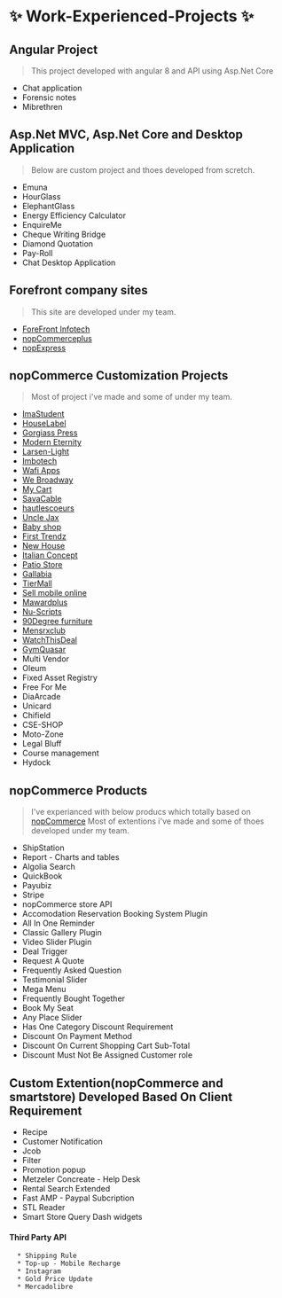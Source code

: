    # :sparkles: Work-Experienced-Projects :sparkles:

## Angular Project

   > This project developed with angular 8 and API using Asp.Net Core 

 * Chat application
 * Forensic notes
 * Mibrethren

## Asp.Net MVC, Asp.Net Core and Desktop Application 

  > Below are custom project and thoes developed from scretch.

 *	Emuna
 *	HourGlass
 *	ElephantGlass
 *	Energy Efficiency Calculator
 *	EnquireMe 
 *	Cheque Writing Bridge
 *	Diamond Quotation
 *	Pay-Roll
 *  Chat Desktop Application


## Forefront company sites

   > This site are developed under my team.

 *  [ForeFront Infotech](http://forefrontinfotech.com)
 *  [nopCommerceplus](http://nopcommerceplus.com)
 *  [nopExpress](https://www.nopexpress.com)

## nopCommerce Customization Projects
   
   > Most of project i've made and some of under my team.

 *  [ImaStudent](https://www.imastudent.com)
 *  [HouseLabel](https://www.houselabels.com)
 *  [Gorgiass Press](https://www.gorgiaspress.com)
 *  [Modern Eternity](https://www.moderneternity.com)
 *  [Larsen-Light](https://www.larsenlights.com)
 *  [Imbotech](https://imbotec.com)
 *  [Wafi Apps](https://bh.wafiapps.com)
 *  [We Broadway](http://broadway.gtpass.com)
 *  [My Cart](http://mycart.technology)
 *  [SavaCable](https://www.savacable.com)
 *  [hautlescoeurs](https://www.hautlescoeurs.be)
 *  [Uncle Jax](http://www.unclejax.com/vn-en/)
 *  [Baby shop](https://www.babyshophk.net)
 *  [First Trendz](https://www.firsttrendz.com/)
 *  [New House](https://www.newhouse.se/se)
 *  [Italian Concept](https://italianconceptusa.com/)
 *  [Patio Store](https://www.patiostore.com/)
 *  [Gallabia](https://www.gallabia.com/)
 *  [TierMall](http://staging.tiremalliraq.com/)
 *  [Sell mobile online](http://sellmobile.online/)
 *  [Mawardplus](https://www.mawardsplus.com/)
 *  [Nu-Scripts](https://www.nu-scripts.com/)
 *  [90Degree furniture](https://90degreeofficefurniture.com/)
 *  [Mensrxclub](https://mensrxclub.com/)
 *  [WatchThisDeal](https://www.watchthisdeal.co.uk/)
 *  [GymQuasar](https://www.gymquasar.com/)
 *  Multi Vendor
 *  Oleum
 *  Fixed Asset Registry
 *  Free For Me
 *  DiaArcade 
 *  Unicard  
 *  Chifield
 *  CSE-SHOP
 *  Moto-Zone
 *  Legal Bluff
 *  Course management
 *  Hydock


 ## nopCommerce Products 
  
   > I've experianced with below producs which totally based on [nopCommerce](https://www.nopcommerce.com/) 
   > Most of extentions i've made and some of thoes developed under my team.  
 
 *	ShipStation
 *	Report - Charts and tables
 *	Algolia Search
 *	QuickBook 
 *	Payubiz
 *	Stripe
 *	nopCommerce store API
 *	Accomodation Reservation Booking System Plugin
 *	All In One Reminder
 *	Classic Gallery Plugin
 *	Video Slider Plugin
 *	Deal Trigger
 *	Request A Quote 
 *	Frequently Asked Question
 *	Testimonial Slider
 *	Mega Menu
 *	Frequently Bought Together
 *	Book My Seat
 *	Any Place Slider
 *	Has One Category Discount Requirement 
 *	Discount On Payment Method
 *	Discount On Current Shopping Cart Sub-Total
 *	Discount Must Not Be Assigned Customer role

  ## Custom Extention(nopCommerce and smartstore) Developed Based On Client Requirement 
 
 * Recipe 	
 * Customer Notification 
 * Jcob
 * Filter 
 * Promotion popup	
 * Metzeler Concreate - Help Desk
 * Rental Search Extended
 * Fast AMP - Paypal Subcription
 * STL Reader 
 * Smart Store Query Dash widgets 

  #### Third Party API 
  
      * Shipping Rule    
      *	Top-up - Mobile Recharge 
      *	Instagram 
      * Gold Price Update
      * Mercadolibre


         
         
         
         	
